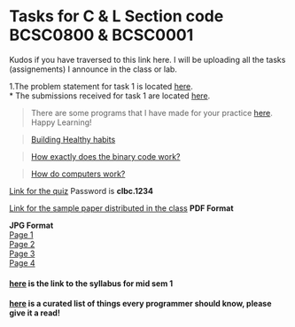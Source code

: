 # Tasks for C & L Section code BCSC0800 & BCSC0001
Kudos if you have traversed to this link here. I will be uploading all the tasks (assignements) I announce in the class or lab.  

1.The problem statement for task 1 is located [here](https://github.com/dbc2201/clbcTasks/blob/master/task1.md).  
	* The submissions received for task 1 are located [here](https://github.com/dbc2201/clbcTasks/blob/master/task1subs.md).  

> There are some programs that I have made for your practice [here](https://github.com/dbc2201/clbcTasks/blob/master/practice.md). Happy Learning!  

> [Building Healthy habits](https://www.youtube.com/watch?v=9iMGFqMmUFs&list=PLJicmE8fK0EhvBEZmEqxRRDJxtq1Jv-nX)  

> [How exactly does the binary code work?](https://www.youtube.com/watch?v=wgbV6DLVezo)  

> [How do computers work?](https://www.youtube.com/watch?v=p3q5zWCw8J4&list=PLJicmE8fK0Eg2KiDF2ELbAHI_LCbKgjsP)  

[Link for the quiz](bit.ly/2x9FPaa) Password is **clbc.1234**  

[Link for the sample paper distributed in the class]() **PDF Format**  

**JPG Format**  
[Page 1 ](https://github.com/dbc2201/clbcTasks/blob/master/Sample%20Paper%201/img125.jpg)    
[Page 2](https://github.com/dbc2201/clbcTasks/blob/master/Sample%20Paper%201/img126.jpg)  
[Page 3](https://github.com/dbc2201/clbcTasks/blob/master/Sample%20Paper%201/img126.jpg)  
[Page 4](https://github.com/dbc2201/clbcTasks/blob/master/Sample%20Paper%201/img128.jpg)  

#### [here](https://github.com/dbc2201/clbcTasks/blob/master/Syllabus%20for%20Mid%20Sem%201.md) is the link to the syllabus for mid sem 1

#### [here](https://github.com/mtdvio/every-programmer-should-know)   is a curated list of things every programmer should know, please give it a read!  


